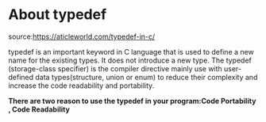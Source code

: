 # About typedef

source:https://aticleworld.com/typedef-in-c/

typedef is an important keyword in C language that is used to define a new
name for the existing types. It does not introduce a new type. The typedef
(storage-class specifier) is the compiler directive mainly use with 
user-defined data types(structure, union or enum) to reduce their complexity and increase the code readability and portability.

**There are two reason to use the typedef in your program:Code Portability , Code Readability**
